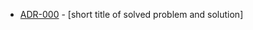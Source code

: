 

<!-- adrlog -->

* [ADR-000](ADR/000-Template.md) - [short title of solved problem and solution]

<!-- adrlogstop -->


